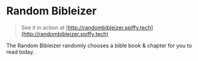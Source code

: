 Random Bibleizer
================

> See it in action at [http://randombibleizer.spiffy.tech](http://randombibleizer.spiffy.tech)


The Random Bibleizer randomly chooses a bible book & chapter for you to read today.
